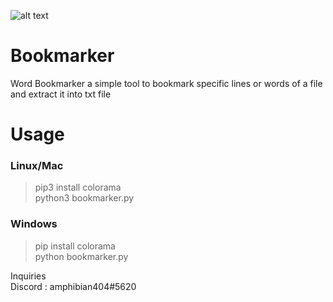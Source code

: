 ![alt text](https://i.postimg.cc/4ds7W7Wh/Screenshot-at-2023-06erujytru-14-15-30-59.png)
# Bookmarker
Word Bookmarker a simple tool to bookmark specific lines or words of a file and extract it into txt file
# Usage
### Linux/Mac
> pip3 install colorama <br> 
> python3 bookmarker.py

### Windows
> pip install colorama<br>
> python bookmarker.py

Inquiries <br>
Discord : amphibian404#5620
